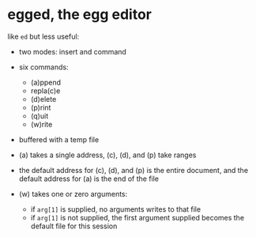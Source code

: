 egged, the egg editor
=====================
like `ed` but less useful:

- two modes: insert and command

- six commands:
  - (a)ppend
  - repla(c)e
  - (d)elete
  - (p)rint
  - (q)uit
  - (w)rite

- buffered with a temp file

- (a) takes a single address, (c), (d), and (p) take ranges

- the default address for (c), (d), and (p) is the entire document, and the default address for (a) is the end of the file

- (w) takes one or zero arguments:
  - if `arg[1]` is supplied, no arguments writes to that file
  - if `arg[1]` is not supplied, the first argument supplied becomes the default file for this session
